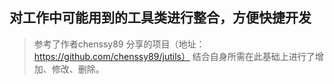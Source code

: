 ## 对工作中可能用到的工具类进行整合，方便快捷开发

>  参考了作者chenssy89 分享的项目（地址：https://github.com/chenssy89/jutils）
>  结合自身所需在此基础上进行了增加、修改、删除。
